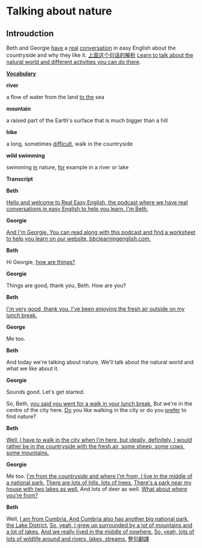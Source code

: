 # Talking about nature

Introudction
------------------------------------------------------------------------
Beth and Georgie [have](./words/have.md) a [real](./words/real.md) [conversation](./words/conversation.md) in easy English about the countryside and why they like it.
[上面这个句话的解析](./sentences/Beth-and-Georgie.md) [Learn to talk about the natural world and different activities you can do there](./sentences/learn-to-talk.md).

**[Vocabulary](./words/vocabulary.md)**

**river**

a flow of water from the land [to the](./words/to-the.md) sea

**mountain**

a raised part of the Earth's surface that is much bigger than a hill

**hike**

a long, sometimes [difficult](./words/difficult.md), walk in the countryside

**wild swimming**

swimming [in](./words/in.md) nature, [for](./words/for.md) example in a river or lake

**Transcript**

**Beth**

[Hello and welcome to Real Easy English, the podcast where we have real conversations in easy English to help you learn. I'm Beth.](./sentences/Hello-and-welcom.md)

**Georgie**

[And I'm Georgie. You can read along with this podcast and find a worksheet to help you learn on our website, bbclearningenglish.com.](./sentences/and-i'm-georgie.md)

**Beth**

Hi Georgie, [how are things?](./sentences/how-are-thing.md)

**Georgie**

Things are good, thank you, Beth. How are you?

**Beth**

[I'm very good, thank you. I've been enjoying the fresh air outside on my lunch break.](./sentences/I'm-very-good.md)

**George**

Me too.

**Beth**

And today we're talking about nature. We'll talk about the natural world and what we like about it.

**Georgie**

Sounds good. Let's get started.

So, Beth, [you said you went for a walk in your lunch break.](./sentences/you-said-you.md) But we're in the centre of the city here. [Do](./words/do.md) you like walking in the city or do you [prefer](./words/prefer-and-would-rather.md) to find nature?

**Beth**

[Well, I have to walk in the city when I'm here, but ideally, definitely, I would rather be in the countryside with the fresh air, some sheep, some cows, some mountains.](./sentences/well-i-have.md)

**Georgie**

Me too. [I'm from the countryside and where I'm from, I live in the middle of a national park.](./sentences/i'm-from-the.md) [There are lots of hills, lots of trees.](./sentences/there-are-lots.md) [There's a park near my house with two lakes as well.](./sentences/there's-a-park.md) And lots of deer as well. [What about where you're from?](./sentences/what-about-where.md)

**Beth**

Well, [I am from Cumbria. And Cumbria also has another big national park, the Lake District.](./sentences/i-am-from.md) [So, yeah, I grew up surrounded by a lot of mountains and a lot of lakes.](./sentences/so-yeah-i.md) [And we really lived in the middle of nowhere.](./sentences/and-we-really.md) [So, yeah, lots of lots of wildlife around and rivers, lakes, streams.](./sentences/so-yeah-lots.md) [整句翻譯](./sentences/well-i-am-from.md)